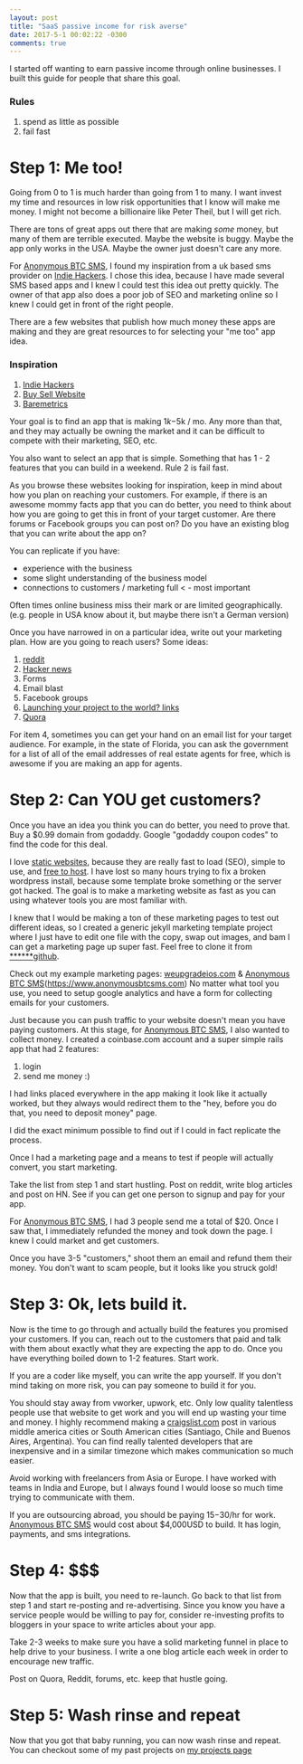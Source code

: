 ```yaml
---
layout: post
title: "SaaS passive income for risk averse"
date: 2017-5-1 00:02:22 -0300
comments: true
---
```

I started off wanting to earn passive income through online businesses.  I built this guide for people that share this goal.

### Rules
1. spend as little as possible
2. fail fast

# Step 1: Me too!
Going from 0 to 1 is much harder than going from 1 to many.  I want invest my time and resources in low risk opportunities that I know will make me money.  I might not become a billionaire like Peter Theil, but I will get rich.

There are tons of great apps out there that are making _some_ money, but many of them are terrible executed.  Maybe the website is buggy.  Maybe the app only works in the USA.  Maybe the owner just doesn't care any more.

For [Anonymous BTC SMS](https://www.anonymousbtcsms.com), I found my inspiration from a uk based sms provider on [Indie Hackers](https://www.indiehackers.com/businesses).  I chose this idea, because I have made several SMS based apps and I knew I could test this idea out pretty quickly.  The owner of that app also does a poor job of SEO and marketing online so I knew I could get in front of the right people.

There are a few websites that publish how much money these apps are making and they are great resources to for selecting your "me too" app idea.

### Inspiration

  1. [Indie Hackers](https://www.indiehackers.com/businesses)
  2. [Buy Sell Website](https://buysellwebsite.com/)
  3. [Baremetrics](https://baremetrics.com/open)

Your goal is to find an app that is making $1k-$5k / mo.  Any more than that, and they may actually be owning the market and it can be difficult to compete with their marketing, SEO, etc.

You also want to select an app that is simple.  Something that has 1 - 2 features that you can build in a weekend.  Rule 2 is fail fast.  

As you browse these websites looking for inspiration, keep in mind about how you plan on reaching your customers.  For example, if there is an awesome mommy facts app that you can do better, you need to think about how you are going to get this in front of your target customer.  Are there forums or Facebook groups you can post on?  Do you have an existing blog that you can write about the app on?

You can replicate if you have:
  * experience with the business
  * some slight understanding of the business model
  * connections to customers / marketing full < - most important

Often times online business miss their mark or are limited geographically.  (e.g. people in USA know about it, but maybe there isn't a German version)

Once you have narrowed in on a particular idea, write out your marketing plan.  How are you going to reach users?  Some ideas:
  1. [reddit](https://reddit.com)
  2. [Hacker news](https://news.ycombinator.com)
  3. Forms
  4. Email blast
  5. Facebook groups
  6. [Launching your project to the world? links](https://news.ycombinator.com/item?id=6488822)
  6. [Quora](https://quora.com)

For item 4, sometimes you can get your hand on an email list for your target audience.  For example, in the state of Florida, you can ask the government for a list of all of the email addresses of real estate agents for free, which is awesome if you are making an app for agents.

# Step 2: Can YOU get customers?
Once you have an idea you think you can do better, you need to prove that.  Buy a $0.99 domain from godaddy.  Google "godaddy coupon codes" to find the code for this deal.

I love [static websites](https://jekyllrb.com), because they are really fast to load (SEO), simple to use, and [free to host](https://surge.sh/).  I have lost so many hours trying to fix a broken wordpress install, because some template broke something or the server got hacked.  The goal is to make a marketing website as fast as you can using whatever tools you are most familiar with.  

I knew that I would be making a ton of these marketing pages to test out different ideas, so I created a generic jekyll marketing template project where I just have to edit one file with the copy, swap out images, and bam I can get a marketing page up super fast.  Feel free to clone it from [******github](https://github.com/kevincolemaninc/).

Check out my example marketing pages: [weupgradeios.com](https://weupgradeios.com) & [Anonymous BTC SMS](https://www.anonymousbtcsms.com)(https://www.anonymousbtcsms.com)
No matter what tool you use, you need to setup google analytics and have a form for collecting emails for your customers.

Just because you can push traffic to your website doesn't mean you have paying customers. At this stage, for [Anonymous BTC SMS](https://www.anonymousbtcsms.com), I also wanted to collect money.  I created a coinbase.com account and a super simple rails app that had 2 features:
  1. login
  2. send me money :)

I had links placed everywhere in the app making it look like it actually worked, but they always would redirect them to the "hey, before you do that, you need to deposit money" page.  

I did the exact minimum possible to find out if I could in fact replicate the process.

Once I had a marketing page and a means to test if people will actually convert, you start marketing.

Take the list from step 1 and start hustling.  Post on reddit, write blog articles and post on HN.  See if you can get one person to signup and pay for your app.

For [Anonymous BTC SMS](https://www.anonymousbtcsms.com), I had 3 people send me a total of $20.  Once I saw that, I immediately refunded the money and took down the page.  I knew I could market and get customers.

Once you have 3-5 "customers," shoot them an email and refund them their money.  You don't want to scam people, but it looks like you struck gold!

# Step 3: Ok, lets build it.
Now is the time to go through and actually build the features you promised your customers. If you can, reach out to the customers that paid and talk with them about exactly what they are expecting the app to do.
Once you have everything boiled down to 1-2 features.  Start work.

If you are a coder like myself, you can write the app yourself.  If you don't mind taking on more risk, you can pay someone to build it for you.  

You should stay away from vworker, upwork, etc.  Only low quality talentless people use that website to get work and you will end up wasting your time and money.  I highly recommend making a [craigslist.com](https://craigslist.com) post in various middle america cities or South American cities (Santiago, Chile and Buenos Aires, Argentina).  You can find really talented developers that are inexpensive and in a similar timezone which makes communication so much easier.  

Avoid working with freelancers from Asia or Europe.  I have worked with teams in India and Europe, but I always found I would loose so much time trying to communicate with them.

If you are outsourcing abroad, you should be paying $15-$30/hr for work. [Anonymous BTC SMS](https://www.anonymousbtcsms.com) would cost about $4,000USD to build.  It has login, payments, and sms integrations.

# Step 4: $$$
Now that the app is built, you need to re-launch.  Go back to that list from step 1 and start re-posting and re-advertising.  Since you know you have a service people would be willing to pay for, consider re-investing profits to bloggers in your space to write articles about your app.

Take 2-3 weeks to make sure you have a solid marketing funnel in place to help drive to your business.  I write a one blog article each week in order to encourage new traffic.

Post on Quora, Reddit, forums, etc. keep that hustle going.

# Step 5: Wash rinse and repeat
Now that you got that baby running, you can now wash rinse and repeat.  You can checkout some of my past projects on [my projects page](/projects)
